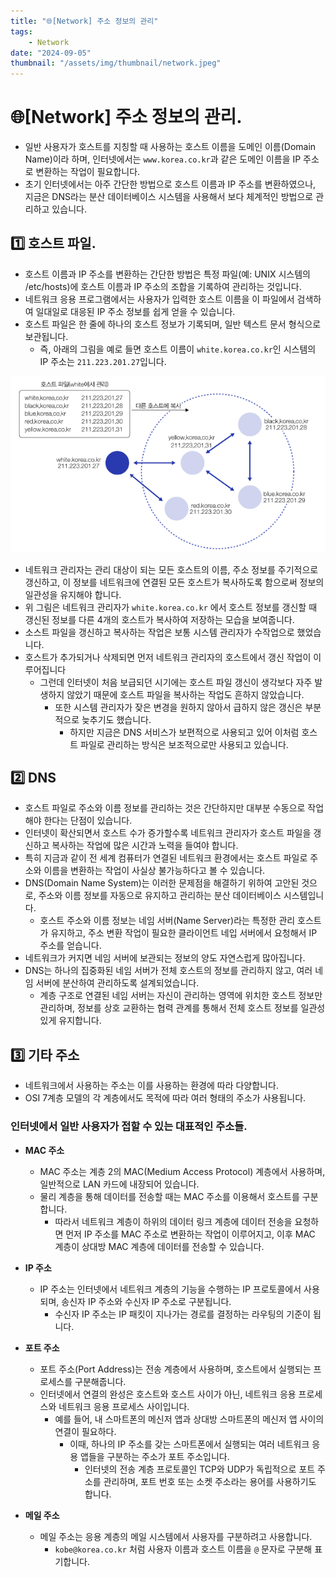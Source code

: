 ```yaml
---
title: "🌐[Network] 주소 정보의 관리"
tags:
    - Network
date: "2024-09-05"
thumbnail: "/assets/img/thumbnail/network.jpeg"
---
```


# 🌐[Network] 주소 정보의 관리.
- 일반 사용자가 호스트를 지칭할 때 사용하는 호스트 이름을 도메인 이름(Domain Name)이라 하며, 인터넷에서는 `www.korea.co.kr`과 같은 도메인 이름을 IP 주소로 변환하는 작업이 필요합니다.
- 초기 인터넷에서는 아주 간단한 방법으로 호스트 이름과 IP 주소를 변환하였으나, 지금은 DNS라는 분산 데이터베이스 시스템을 사용해서 보다 체계적인 방법으로 관리하고 있습니다.

## 1️⃣ 호스트 파일.
- 호스트 이름과 IP 주소를 변환하는 간단한 방법은 특정 파일(예: UNIX 시스템의 /etc/hosts)에 호스트 이름과 IP 주소의 조합을 기록하여 관리하는 것입니다.
- 네트워크 응용 프로그램에서는 사용자가 입력한 호스트 이름을 이 파일에서 검색하여 일대일로 대응된 IP 주소 정보를 쉽게 얻을 수 있습니다.
- 호스트 파일은 한 줄에 하나의 호스트 정보가 기록되며, 일반 텍스트 문서 형식으로 보관됩니다.
    - 즉, 아래의 그림을 예로 들면 호스트 이름이 `white.korea.co.kr`인 시스템의 IP 주소는 `211.223.201.27`입니다.

<img src = "https://github.com/devKobe24/images2/blob/main/network/network-hostfile-copy.png?raw=true">

- 네트워크 관리자는 관리 대상이 되는 모든 호스트의 이름, 주소 정보를 주기적으로 갱신하고, 이 정보를 네트워크에 연결된 모든 호스트가 복사하도록 함으로써 정보의 일관성을 유지해야 합니다.
- 위 그림은 네트워크 관리자가 `white.korea.co.kr` 에서 호스트 정보를 갱신할 때 갱신된 정보를 다른 4개의 호스트가 복사하여 저장하는 모습을 보여줍니다.
- 소스트 파일을 갱신하고 복사하는 작업은 보통 시스템 관리자가 수작업으로 했었습니다.
- 호스트가 추가되거나 삭제되면 먼저 네트워크 관리자의 호스트에서 갱신 작업이 이루어집니다
    - 그런데 인터넷이 처음 보급되던 시기에는 호스트 파일 갱신이 생각보다 자주 발생하지 않았기 때문에 호스트 파일을 복사하는 작업도 흔하지 않았습니다.
        - 또한 시스템 관리자가 잦은 변경을 원하지 않아서 급하지 않은 갱신은 부분적으로 늦추기도 했습니다.
            - 하지만 지금은 DNS 서비스가 보편적으로 사용되고 있어 이처럼 호스트 파일로 관리하는 방식은 보조적으로만 사용되고 있습니다.

## 2️⃣ DNS
- 호스트 파일로 주소와 이름 정보를 관리하는 것은 간단하지만 대부분 수동으로 작업해야 한다는 단점이 있습니다.
- 인터넷이 확산되면서 호스트 수가 증가할수록 네트워크 관리자가 호스트 파일을 갱신하고 복사하는 작업에 많은 시간과 노력을 들여야 합니다.
- 특히 지금과 같이 전 세계 컴퓨터가 연결된 네트워크 환경에서는 호스트 파일로 주소와 이름을 변환하는 작업이 사실상 불가능하다고 볼 수 있습니다.
- DNS(Domain Name System)는 이러한 문제점을 해결하기 위하여 고안된 것으로, 주소와 이름 정보를 자동으로 유지하고 관리하는 분산 데이터베이스 시스템입니다.
    - 호스트 주소와 이름 정보는 네임 서버(Name Server)라는 특정한 관리 호스트가 유지하고, 주소 변환 작업이 필요한 클라이언트 네입 서버에서 요청해서 IP 주소를 얻습니다.
- 네트워크가 커지면 네임 서버에 보관되는 정보의 양도 자연스럽게 많아집니다.
- DNS는 하나의 집중화된 네임 서버가 전체 호스트의 정보를 관리하지 않고, 여러 네임 서버에 분산하여 관리하도록 설계되었습니다.
    - 계층 구조로 연결된 네임 서버는 자신이 관리하는 영역에 위치한 호스트 정보만 관리하며, 정보를 상호 교환하는 협력 관계를 통해서 전체 호스트 정보를 일관성 있게 유지합니다.

## 3️⃣ 기타 주소
- 네트워크에서 사용하는 주소는 이를 사용하는 환경에 따라 다양합니다.
- OSI 7계층 모델의 각 계층에서도 목적에 따라 여러 형태의 주소가 사용됩니다.

### 인터넷에서 일반 사용자가 접할 수 있는 대표적인 주소들.
- **MAC 주소**
    - MAC 주소는 계층 2의 MAC(Medium Access Protocol) 계층에서 사용하며, 일반적으로 LAN 카드에 내장되어 있습니다.
    - 물리 계층을 통해 데이터를 전송할 때는 MAC 주소를 이용해서 호스트를 구분합니다.
        - 따라서 네트워크 계층이 하위의 데이터 링크 계층에 데이터 전송을 요청하면 먼저 IP 주소를 MAC 주소로 변환하는 작업이 이루어지고, 이후 MAC 계층이 상대방 MAC 계층에 데이터를 전송할 수 있습니다.

- **IP 주소**
    - IP 주소는 인터넷에서 네트워크 계층의 기능을 수행하는 IP 프로토콜에서 사용되며, 송신자 IP 주소와 수신자 IP 주소로 구분됩니다.
        - 수신자 IP 주소는 IP 패킷이 지나가는 경로를 결정하는 라우팅의 기준이 됩니다.

- **포트 주소**
    - 포트 주소(Port Address)는 전송 계층에서 사용하며, 호스트에서 실행되는 프로세스를 구분해줍니다.
    - 인터넷에서 연결의 완성은 호스트와 호스트 사이가 아닌, 네트워크 응용 프로세스와 네트워크 응용 프로세스 사이입니다.
        - 예를 들어, 내 스마트폰의 메신저 앱과 상대방 스마트폰의 메신저 앱 사이의 연결이 필요하다.
            - 이때, 하나의 IP 주소를 갖는 스마트폰에서 실행되는 여러 네트워크 응용 앱들을 구분하는 주소가 포트 주소입니다.
                - 인터넷의 전송 계층 프로토콜인 TCP와 UDP가 독립적으로 포트 주소를 관리하며, 포트 번호 또는 소켓 주소라는 용어를 사용하기도 합니다.

- **메일 주소**
    - 메일 주소는 응용 계층의 메일 시스템에서 사용자를 구분하려고 사용합니다.
        - `kobe@korea.co.kr` 처럼 사용자 이름과 호스트 이름을 `@` 문자로 구분해 표기합니다.
